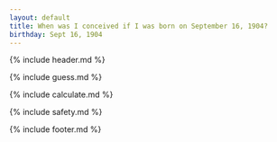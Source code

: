 ```yaml
---
layout: default
title: When was I conceived if I was born on September 16, 1904?
birthday: Sept 16, 1904
---
```


{% include header.md %}

{% include guess.md %}

{% include calculate.md %}

{% include safety.md %}

{% include footer.md %}



